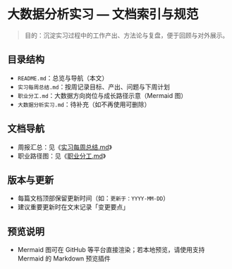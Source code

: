 # 大数据分析实习 — 文档索引与规范

> 目的：沉淀实习过程中的工作产出、方法论与复盘，便于回顾与对外展示。

## 目录结构
- `README.md`：总览与导航（本文）
- `实习每周总结.md`：按周记录目标、产出、问题与下周计划
- `职业分工.md`：大数据方向岗位与成长路径示意（Mermaid 图）
- `大数据分析实习.md`：待补充（如不再使用可删除）

## 文档导航
- 周报汇总：见《[实习每周总结.md](./实习每周总结.md)》
- 职业路径图：见《[职业分工.md](./职业分工.md)》


## 版本与更新
- 每篇文档顶部保留更新时间（如：`更新于：YYYY-MM-DD`）
- 建议重要更新时在文末记录「变更要点」

## 预览说明
- Mermaid 图可在 GitHub 等平台直接渲染；若本地预览，请使用支持 Mermaid 的 Markdown 预览插件
